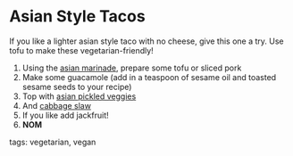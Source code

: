 Asian Style Tacos
=================

If you like a lighter asian style taco with no cheese, give this one a try. Use tofu to make these vegetarian-friendly!

1. Using the [asian marinade](../base_layers/asian_marinade.md), prepare some tofu or sliced pork
2. Make some guacamole (add in a teaspoon of sesame oil and toasted sesame seeds to your recipe)
3. Top with [asian pickled veggies](../condiments/pickled_vegetables.md)
4. And [cabbage slaw](../condiments/asian_cabbage.md)
5. If you like add jackfruit!
5. __NOM__

tags: vegetarian, vegan
